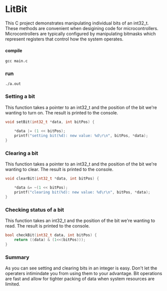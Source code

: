 
# LitBit
This C project demonstrates manipulating individual bits of an int32_t. These methods are convenient when desigining code for microcontrollers. Microcontrollers are typically configured by manipulating bitmasks which represent registers that control how the system operates.

#### compile
```console
gcc main.c
```

### run
```console
./a.out
```



### Setting a bit
This function takes a pointer to an int32_t and the position of the bit we're wanting to turn on. The result is printed to the console.

```c
void setBit(int32_t *data, int bitPos) {
    
    *data |= (1 << bitPos);
    printf("setting bit(%d): new value: %d\r\n", bitPos, *data); 
}
```

### Clearing a bit
This function takes a pointer to an int32_t and the position of the bit we're wanting to clear. The result is printed to the console.

```c
void clearBit(int32_t *data, int bitPos) {

    *data &= ~(1 << bitPos);
    printf("clearing bit(%d): new value: %d\r\n", bitPos, *data);
}
```

### Checking status of a bit
This function takes an int32_t and the position of the bit we're wanting to read. The result is printed to the console.

```c
bool checkBit(int32_t data, int bitPos) {
    return ((data) & (1<<(bitPos)));
}
```

### Summary
As you can see setting and clearing bits in an integer is easy. Don't let the operaters intimindate you from using them to your advantage. Bit operations are fast and allow for tighter packing of data when system resources are limited.
